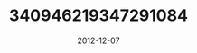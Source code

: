 ---
title: "340946219347291084"
image: "2012-12-07 18.06.18 340946219347291084_46248401"
date: "2012-12-07"
type: "photo"
---